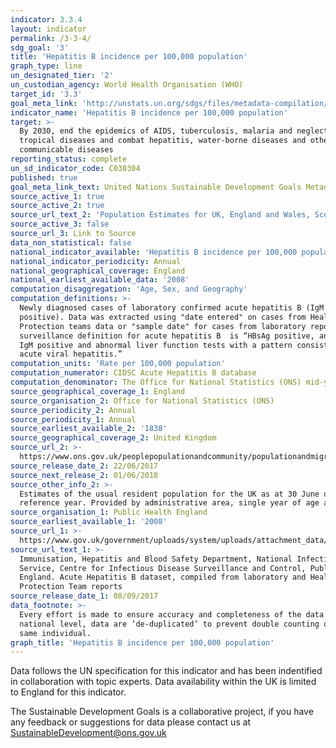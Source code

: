 ```yaml
---
indicator: 3.3.4
layout: indicator
permalink: /3-3-4/
sdg_goal: '3'
title: 'Hepatitis B incidence per 100,000 population'
graph_type: line
un_designated_tier: '2'
un_custodian_agency: World Health Organisation (WHO)
target_id: '3.3'
goal_meta_link: 'http://unstats.un.org/sdgs/files/metadata-compilation/Metadata-Goal-3.pdf'
indicator_name: 'Hepatitis B incidence per 100,000 population'
target: >-
  By 2030, end the epidemics of AIDS, tuberculosis, malaria and neglected
  tropical diseases and combat hepatitis, water-borne diseases and other
  communicable diseases
reporting_status: complete
un_sd_indicator_code: C030304
published: true
goal_meta_link_text: United Nations Sustainable Development Goals Metadata (pdf 865kB)
source_active_1: true
source_active_2: true
source_url_text_2: 'Population Estimates for UK, England and Wales, Scotland and Northern Ireland'
source_active_3: false
source_url_3: Link to Source
data_non_statistical: false
national_indicator_available: 'Hepatitis B incidence per 100,000 population'
national_indicator_periodicity: Annual
national_geographical_coverage: England
national_earliest_available_data: '2008'
computation_disaggregation: 'Age, Sex, and Geography'
computation_definitions: >-
  Newly diagnosed cases of laboratory confirmed acute hepatitis B (IgM
  positive). Data was extracted using "date entered" on cases from Health
  Protection teams data or "sample date" for cases from laboratory reports. The
  surveillance definition for acute hepatitis B  is “HBsAg positive, anti-HBc
  IgM positive and abnormal liver function tests with a pattern consistent with
  acute viral hepatitis.”
computation_units: 'Rate per 100,000 population'
computation_numerator: CIDSC Acute Hepatitis B database
computation_denominator: The Office for National Statistics (ONS) mid-year population estimates
source_geographical_coverage_1: England
source_organisation_2: Office for National Statistics (ONS)
source_periodicity_2: Annual
source_periodicity_1: Annual
source_earliest_available_2: '1838'
source_geographical_coverage_2: United Kingdom
source_url_2: >-
  https://www.ons.gov.uk/peoplepopulationandcommunity/populationandmigration/populationestimates/datasets/populationestimatesforukenglandandwalesscotlandandnorthernireland
source_release_date_2: 22/06/2017
source_next_release_2: 01/06/2018
source_other_info_2: >-
  Estimates of the usual resident population for the UK as at 30 June of the
  reference year. Provided by administrative area, single year of age and sex
source_organisation_1: Public Health England
source_earliest_available_1: '2008'
source_url_1: >-
  https://www.gov.uk/government/uploads/system/uploads/attachment_data/file/643558/hpr3117_hepB_ann.pdf 
source_url_text_1: >-
  Immunisation, Hepatitis and Blood Safety Department, National Infection
  Service, Centre for Infectious Disease Surveillance and Control, Public Health
  England. Acute Hepatitis B dataset, compiled from laboratory and Health
  Protection Team reports
source_release_date_1: 08/09/2017
data_footnote: >-
  Every effort is made to ensure accuracy and completeness of the data. At a
  national level, data are ‘de-duplicated’ to prevent double counting of the
  same individual.
graph_title: 'Hepatitis B incidence per 100,000 population'
---
```

Data follows the UN specification for this indicator and has been indentified in collaboration with topic experts. Data availability within the UK is limited to England for this indicator.

The Sustainable Development Goals is a collaborative project, if you have any feedback or suggestions for data please contact us at <SustainableDevelopment@ons.gov.uk>
